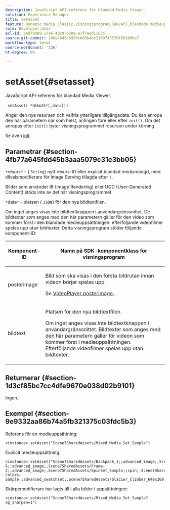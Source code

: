 ```yaml
---
description: JavaScript API-referens för blandad Media Viewer.
solution: Experience Manager
title: setAsset
feature: Dynamic Media Classic,Visningsprogram,SDK/API,blandade medieuppsättningar
role: Developer,User
exl-id: 3ad78de9-17a6-40c9-b389-a1f7eed11635
source-git-commit: 206e4643e3926cb85b4be2189743578f88180be7
workflow-type: tm+mt
source-wordcount: '226'
ht-degree: 0%

---
```


# setAsset{#setasset}

JavaScript API-referens för blandad Media Viewer.

` setAsset( *`resurs`*[,data]))`

Anger den nya resursen och valfria ytterligare tillgångsdata. Du kan anropa den här parametern när som helst, antingen före eller efter `init()`. Om det anropas efter `init()` byter visningsprogrammet resursen under körning.

Se även [init](../../../c-html5-s7-aem-asset-viewers/c-html5-mixedmedia-viewer-about/c-html5-mixedmedia-viewer-javascriptapiref/r-html5-mixedmedia-javascriptapiref-init.md#reference-bb4428c155e541b79797f96e17c068ae).

## Parametrar {#section-4fb77a645fdd45b3aaa5079c31e3bb05}

`*`resurs`*` - { `String`} nytt resurs-ID eller explicit blandad mediamängd, med tillvalsmodifierare för Image Serving tillagda efter  `?`.

Bilder som använder IR (Image Rendering) eller UGC (User-Generated Content) stöds inte av det här visningsprogrammet.

`*`data`*` - platsen { `JSON`} för den nya bildtextfilen.

Om inget anges visas inte bildtextknappen i användargränssnittet. De bildtexter som anges med den här parametern gäller för den video som kommer först i den blandade medieuppsättningen. efterföljande videofilmer spelas upp utan bildtexter. Detta visningsprogram stöder följande komponent-ID:

<table id="table_7B5DD9303EF44ADD847B13FFEAD135D9"> 
 <thead> 
  <tr> 
   <th colname="col1" class="entry"> <p>Komponent-ID </p> </th> 
   <th colname="col2" class="entry"> <p>Namn på SDK-komponentklass för visningsprogram </p> </th> 
  </tr> 
 </thead>
 <tbody> 
  <tr> 
   <td colname="col1"> <p> <span class="codeph"> posterimage  </span> </p> </td> 
   <td colname="col2"> <p>Bild som ska visas i den första bildrutan innan videon börjar spelas upp. </p> <p>Se <a href="../../../c-html5-s7-aem-asset-viewers/c-html5-mixedmedia-viewer-about/r-html5-mixedmedia-viewer-config-attrib/r-html5-mixedmedia-viewer-config-attrib-videoplayer-posterimage.md#reference-f424ad0f278b4d14b86ea55e3a73c52b" format="dita" scope="local"> VideoPlayer.posterimage </a>. </p> </td> 
  </tr> 
  <tr> 
   <td colname="col1"> <p> <span class="codeph"> bildtext  </span> </p> </td> 
   <td colname="col2"> <p> Platsen för den nya bildtextfilen. </p> <p>Om inget anges visas inte bildtextknappen i användargränssnittet. Bildtexter som anges med den här parametern gäller för videon som kommer först i medieuppsättningen. Efterföljande videofilmer spelas upp utan bildtexter. </p> </td> 
  </tr> 
 </tbody> 
</table>

## Returnerar {#section-1d3cf85bc7cc4dfe9670e038d02b9101}

Ingen.

## Exempel {#section-9e9332aa86b74a5fb321375c03fdc5b3}

Referens för en medieuppsättning:

```
<instance>.setAsset("Scene7SharedAssets/Mixed_Media_Set_Sample")
```

Explicit medieuppsättning:

```
<instance>.setAsset("Scene7SharedAssets/Backpack_J;;advanced_image;,Scene7SharedAssets/Frame-6;;advanced_image;,Scene7SharedAssets/Frame-2;;advanced_image;,Scene7SharedAssets/SpinSet_Sample;;spin;,Scene7SharedAssets/ImageSet-Colors-Sample;;advanced_swatchset;,Scene7SharedAssets/Glacier_Climber_640x360;Scene7SharedAssets/Glacier_Climber_640x360;video;")
```

Skärpemodifierare har lagts till i alla bilder i uppsättningen:

```
<instance>.setAsset("Scene7SharedAssets/Mixed_Media_Set_Sample?op_sharpen=1")
```
